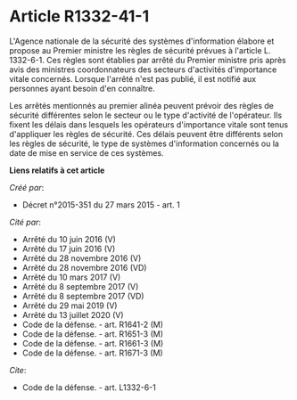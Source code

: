 # Article R1332-41-1

L'Agence nationale de la sécurité des systèmes d'information élabore et propose au Premier ministre les règles de sécurité
prévues à l'article L. 1332-6-1. Ces règles sont établies par arrêté du Premier ministre pris après avis des ministres
coordonnateurs des secteurs d'activités d'importance vitale concernés. Lorsque l'arrêté n'est pas publié, il est notifié aux
personnes ayant besoin d'en connaître. 

Les arrêtés mentionnés au premier alinéa peuvent prévoir des règles de sécurité différentes selon le secteur ou le type
d'activité de l'opérateur. Ils fixent les délais dans lesquels les opérateurs d'importance vitale sont tenus d'appliquer les
règles de sécurité. Ces délais peuvent être différents selon les règles de sécurité, le type de systèmes d'information
concernés ou la date de mise en service de ces systèmes.

**Liens relatifs à cet article**

_Créé par_:

  - Décret n°2015-351 du 27 mars 2015 - art. 1

_Cité par_:

  - Arrêté du 10 juin 2016 (V)
  - Arrêté du 17 juin 2016 (V)
  - Arrêté du 28 novembre 2016 (V)
  - Arrêté du 28 novembre 2016 (VD)
  - Arrêté du 10 mars 2017 (V)
  - Arrêté du 8 septembre 2017 (V)
  - Arrêté du 8 septembre 2017 (VD)
  - Arrêté du 29 mai 2019 (V)
  - Arrêté du 13 juillet 2020 (V)
  - Code de la défense. - art. R1641-2 (M)
  - Code de la défense. - art. R1651-3 (M)
  - Code de la défense. - art. R1661-3 (M)
  - Code de la défense. - art. R1671-3 (M)

_Cite_:

  - Code de la défense. - art. L1332-6-1
